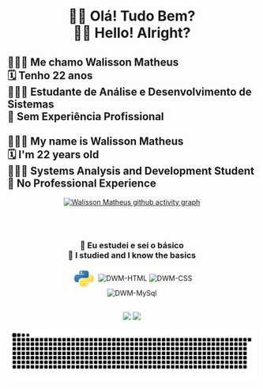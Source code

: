 <!-- Usando essa TAG você pode ocultar algo hehehe   -->

<h1 align="center"> 👋🏻 Olá! Tudo Bem? <br /> 👋🏻 Hello! Alright? </h1>

<h2>  👨🏻‍💻 Me chamo Walisson Matheus <br />  🗓️ Tenho 22 anos <br /> 👨🏻‍🎓 Estudante de Análise e Desenvolvimento de Sistemas <br /> 💭 Sem Experiência Profissional <br /> <br /> 👨🏻‍💻 My name is Walisson Matheus <br /> 🗓️ I'm 22 years old <br /> 👨🏻‍🎓 Systems Analysis and Development Student <br /> 💭 No Professional Experience
</h2>
<div align="center" style="display: inline_block">
<div align="center">

<div> 
  
  [![Walisson Matheus github activity graph](https://github-readme-activity-graph.vercel.app/graph?username=DevWalissonMatheus&bg_color=141321&color=ff428e&line=a8fdf8&point=f7d747&area=true&hide_border=true)](https://github.com/DevWalissonMatheus)
  
</div>

##
  
<div style="display: inline_block"><br>
  <h3> 📖 Eu estudei e sei o básico <br /> 📖 I studied and I know the basics </h3>
  <img align="center" alt="DWM-Python" height="40" width="50" src="https://raw.githubusercontent.com/devicons/devicon/master/icons/python/python-original.svg">
  <img align="center" alt="DWM-HTML" height="40" width="50" src="https://cdn.jsdelivr.net/gh/devicons/devicon/icons/html5/html5-original.svg" />
  <img align="center" alt="DWM-CSS" height="40" width="50" src="https://cdn.jsdelivr.net/gh/devicons/devicon/icons/css3/css3-original.svg" />
  <!--<img align="center" alt="DWM-JavaScript" height="40" width="50" src="https://cdn.jsdelivr.net/gh/devicons/devicon/icons/javascript/javascript-original.svg" />-->
  <!-- <img align="center" alt="DWM-Java" height="40" width="50" src="https://cdn.jsdelivr.net/gh/devicons/devicon/icons/java/java-original.svg" /> -->
  </div>
  <!-- <img align="center" alt="DWM-CSharp" height="40" width="50" src="https://cdn.jsdelivr.net/gh/devicons/devicon/icons/csharp/csharp-original.svg" /> -->
  <img align="center" alt="DWM-MySql" height="55" width="65" src="https://cdn.jsdelivr.net/gh/devicons/devicon/icons/mysql/mysql-original-wordmark.svg" />

## 
  
<div> 
  <a href="https://www.instagram.com/walissonmatheus.dev" target="_blank"><img src="https://img.shields.io/badge/Instagram-E4405F.svg?style=for-the-badge&logo=Instagram&logoColor=white" target="_blank"></a> 
  <a href="https://www.linkedin.com/in/devwalissonmatheus" target="_blank"><img src="https://img.shields.io/badge/LinkedIn-0077B5?style=for-the-badge&logo=linkedin&logoColor=white" target="_blank"></a>
  
[![snake gif](https://github.com/DevWalissonMatheus/DevWalissonMatheus/blob/output/github-contribution-grid-snake-dark.svg)](https://github.com/DevWalissonMatheus)
</div>
